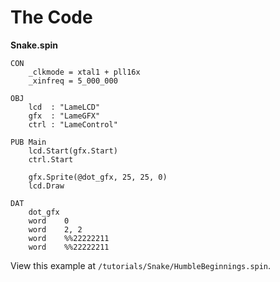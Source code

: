 # The Code

**Snake.spin**

    CON
        _clkmode = xtal1 + pll16x
        _xinfreq = 5_000_000

    OBJ
        lcd  : "LameLCD"
        gfx  : "LameGFX"
        ctrl : "LameControl"

    PUB Main
        lcd.Start(gfx.Start)
        ctrl.Start

        gfx.Sprite(@dot_gfx, 25, 25, 0)
        lcd.Draw

    DAT
        dot_gfx
        word    0
        word    2, 2
        word    %%22222211
        word    %%22222211

View this example at `/tutorials/Snake/HumbleBeginnings.spin`.
